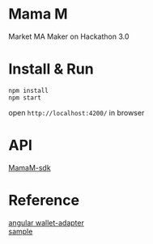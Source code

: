 # Mama M

Market MA Maker on Hackathon 3.0

# Install & Run

`npm install`  
`npm start`  

open `http://localhost:4200/` in browser

# API
[MamaM-sdk](https://github.com/WayneAl/MamaM)  


# Reference

[angular wallet-adapter](https://github.com/heavy-duty/platform/tree/master/libs/wallet-adapter/data-access)  
[sample](https://github.com/danmt/wallet-adapter-angular-sample)  
